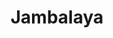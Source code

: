 ---
title: "Jambalaya"
type: "recipe"
tags: 
  - cajun
  - chicken
  - shrimp
  - sausage
  - pork
source: "https://docs.google.com/spreadsheets/d/1Ph6SrQ9pOAiqVjogTFPQKVPgBJnR_MZljfovG9w3FRg/edit?usp=sharing"
---
